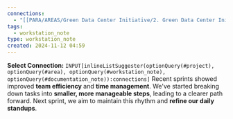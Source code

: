 ```yaml
---
connections:
  - "[[PARA/AREAS/Green Data Center Initiative/2. Green Data Center Initiative.md|2. Green Data Center Initiative]]"
tags:
  - workstation_note
type: workstation_note
created: 2024-11-12 04:59
---
```

**Select Connection:** `INPUT[inlineListSuggester(optionQuery(#project), optionQuery(#area), optionQuery(#workstation_note), optionQuery(#documentation_note)):connections]` 
Recent sprints showed improved **team efficiency** and **time management**. We've started breaking down tasks into **smaller, more manageable steps**, leading to a clearer path forward. Next sprint, we aim to maintain this rhythm and **refine our daily standups**.
